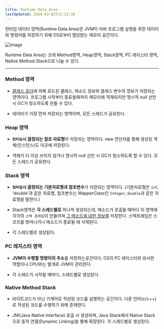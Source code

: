 ```yaml
---
title: Runtime Data Area
lastUpdated: 2024-03-02T21:22:36
---
```


런타임 데이터 영역(Runtime Data Area)은 JVM이 자바 프로그램 실행을 위한 데이터와 명령어를 저장하기 위해 OS로부터 할당받는 메모리 공간이다.

![image](https://user-images.githubusercontent.com/81006587/208620894-79b2837e-8358-4a14-826c-825a288322a9.png)

Runtime Data Area는 크게 Method영역, Heap영역, Stack영역, PC 레지스터 영역, Native Method Stack으로 나눌 수 있다.

---

### Method 영역

- <a href="./JVM 구성요소.md">클래스 로더</a>에 의해 로드된 클래스, 메소드 정보와 클래스 변수의 정보가 저장되는 영역이다. 프로그램 시작부터 종료될때까지 메모리에 적재되지만 명시적 null 선언시 GC가 청소하도록 만들 수 있다.

- 데이터가 가장 먼저 저장되는 영역이며, 모든 스레드가 공유한다.

### Heap 영역

- **`런타임`시 결정되는 참조 자료형**이 저장되는 영역이다. new 연산자를 통해 생성된 객체(인스턴스)도 이곳에 저장된다.

- 객체가 더 이상 쓰이지 않거나 명시적 null 선언 시 GC가 청소하도록 할 수 있다. 모든 스레드가 공유한다.

### Stack 영역

- **`컴파일`시 결정되는 기본자료형과 참조변수**가 저장되는 영역이다. (기본자료형은 `int`, 'double'과 같은 자료형, 참조변수는 WapperClass인 `Integer`, `Double`과 같은 자료형을 말한다.)

- Stack영역은 **각 스레드별로** 하나씩 생성되는데, 메소드가 호출될 때마다 이 영역에 각각의 `스택 프레임`이 만들어져 <u>그 메소드에 대한 정보</u>를 저장한다. 스택프레임은 스코프를 벗어나거나 메소드가 종료될 때 삭제된다.

- 각 스레드별로 생성된다.

### PC 레지스터 영역

- **JVM이 수행할 명령어의 주소**를 저장하는공간이다. OS의 PC 레지스터와 유사한 역할이나 CPU와는 별개로 JVM이 관리한다.

- 각 스레드가 시작될 때마다, 스레드별로 생성된다.

### Native Method Stack

- 바이트코드가 아닌 기계어로 작성된 코드를 실행하는 공간이다. 다른 언어(c/c++)로 작성된 코드를 수행하기 위해 존재한다.

- JNI(Java Native Interface) 호출 시 생성되며, Java Stack에서 Native Stack으로 동적 연결(Dynamic Linking)을 통해 확장된다. 각 스레드별로 생성된다.
